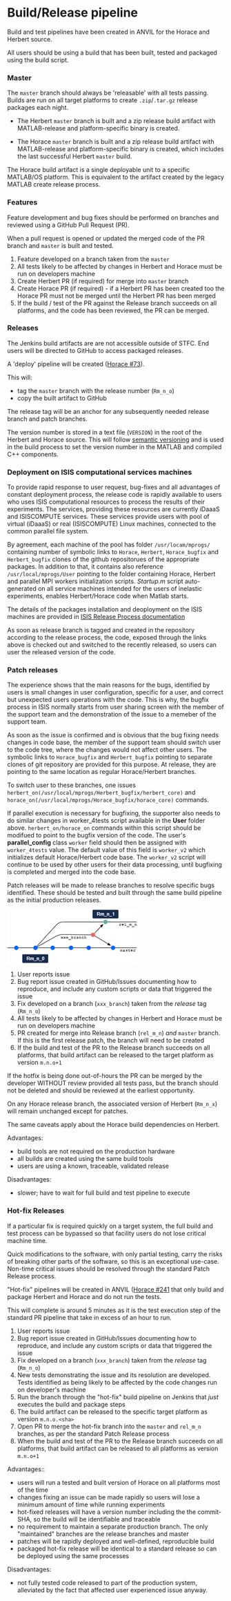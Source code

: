 # Build/Release pipeline

Build and test pipelines have been created in ANVIL for the Horace and Herbert source.

All users should be using a build that has been built, tested and packaged using the build script.

### Master

The `master` branch should always be 'releasable' with all tests passing. Builds are run on all target platforms to create `.zip`/`.tar.gz` release packages each night.

- The Herbert `master` branch is built and a zip release build artifact with MATLAB-release and platform-specific binary is created.

- The Horace `master` branch is built and a zip release build artifact with MATLAB-release and platform-specific binary is created, which includes the last successful Herbert `master` build.

The Horace build artifact is a single deployable unit to a specific MATLAB/OS platform. This is equivalent to the artifact created by the legacy MATLAB create release process.

### Features

Feature development and bug fixes should be performed on branches and reviewed using a GitHub Pull Request (PR).

When a pull request is opened or updated the merged code of the PR branch and `master` is built and tested.

1. Feature developed on a branch taken from the `master`
2. All tests likely to be affected by changes in Herbert and Horace must be run on developers machine
3. Create Herbert PR (if required) for merge into `master` branch
4. Create Horace PR (if required) - if a Herbert PR has been created too the Horace PR must not be merged until the Herbert PR has been merged
5. If the build / test of the PR against the Release branch succeeds on all platforms, and the code has been reviewed, the PR can be merged.

### Releases

The Jenkins build artifacts are are not accessible outside of STFC. End users will be directed to GitHub to access packaged releases.

A 'deploy' pipeline will be created ([Horace #73](https://github.com/pace-neutrons/Horace/issues/73)).

This will:

- tag the `master` branch with the release number (`Rm_n_o`)
- copy the built artifact to GitHub

The release tag will be an anchor for any subsequently needed release branch and patch branches.

The version number is stored in a text file (`VERSION`) in the root of the Herbert and Horace source. This will follow [semantic versioning](https://semver.org/) and is used in the build process to set the version number in the MATLAB and compiled C++ components.

### Deployment on ISIS computational services machines
To provide rapid response to user request, bug-fixes and all advantages of constant deployment process, the release code is rapidly available to users who uses ISIS computational resources to process the results of their experiments. The services, providing these resources are currently iDaaaS and ISISCOMPUTE services. These services provide users with pool of virtual (iDaaaS) or real (ISISCOMPUTE) Linux machines, connected to the common parallel file system.

By agreement, each machine of the pool has folder `/usr/locam/mprogs/` containing number of symbolic links to  `Horace`, `Herbert`, `Horace_bugfix` and `Herbert_bugfix` clones of the github repositorues of the appropriate packages.  In addition to that, it contains also reference  `/usr/local/mprogs/User` pointing to the folder containing Horace, Herbert and parallel MPI workers initialization scripts.
*Startup.m* script auto-generated on all service machines intended for the users of inelastic experiments, enables Herbert/Horace code when Matlab starts.

The details of the packages installation and deoployment on the ISIS machines are provided in [ISIS Release Process documentation](11_ISIS_release.md)

As soon as release branch is tagged and created in the repository according to the release  process, the code, exposed through the links above is checked out and switched to the recently released, so users can user the released version of the code.



### Patch releases

The experience shows that the main reasons for the bugs, identified by users is small changes in user configuration, specific for a user, and correct but unexpected users operations with the code. This is why, the bugfix process in ISIS normally starts from user sharing screen with the member of the support team and the demonstration of the issue to a memeber of the support team.

As soon as the issue is confirmed and is obvious that the bug fixing needs changes in code base, the member of the support team should switch user to the code tree, where the changes would not affect other users.
The symbolic links to `Horace_bugfix` and `Herbert_bugfix` pointing to separate clones of git repository are provided for this purpose. At release, they are pointing to the same location as regular Horace/Herbert branches.


To switch user to these branches, one issues `herbert_on(/usr/local/mprogs/Herbert_bugfix/herbert_core)` and `horace_on(/usr/local/mprogs/Horace_bugfix/horace_core)` commands.

If parallel execution is necessary for bugfixing, the supporter also needs to do similar changes in worker_4tests script available in the **User** folder above. `herbert_on/horace_on` commands within this script should be modifued to point to the bugfix version of the code. The user's **parallel_config** class `worker` field should then be assigned with `worker_4tests` value. The default value of this field is `worker_v2` which initializes default Horace/Herbert code base. The `worker_v2` script will continue to be used by other users for their data processing, until bugfixing is completed and merged into the code base.


Patch releases will be made to release branches to resolve specific bugs identified. These should be tested and built through the same build pipeline as the initial production releases.

<img src="./images/10_git_hotfix_branches.png">

1. User reports issue
2. Bug report issue created in GitHub/Issues documenting how to reproduce, and include any custom scripts or data that triggered the issue
3. Fix developed on a branch (`xxx_branch`) taken from the *release* tag (`Rm_n_o`)
4. All tests likely to be affected by changes in Herbert and Horace must be run on developers machine
5. PR created for merge into Release branch (`rel_m_n`) *and* `master` branch. If this is the first release patch, the branch will need to be created
6. If the build and test of the PR to the Release branch succeeds on all platforms, that build artifact can be released to the target platform as version `m.n.o+1`

If the hotfix is being done out-of-hours the PR can be merged by the developer WITHOUT review provided all tests pass, but the branch should not be deleted and should be reviewed at the earliest opportunity.

On any Horace release branch, the associated version of Herbert (`Rm_n_x`) will remain unchanged except for patches.

The same caveats apply about the Horace build dependencies on Herbert.

Advantages:

- build tools are not required on the production hardware
- all builds are created using the same build tools
- users are using a known, traceable, validated release

Disadvantages:

- slower; have to wait for full build and test pipeline to execute



### Hot-fix Releases

If a particular fix is required quickly on a target system, the full build and test process can be bypassed so that facility users do not lose critical machine time.

Quick modifications to the software, with only partial testing, carry the risks of breaking other parts of the software, so this is an exceptional use-case. Non-time critical issues should be resolved through the standard Patch Release process.

"Hot-fix" pipelines will be created in ANVIL ([Horace #241](https://github.com/pace-neutrons/Horace/issues/241) that only build and package Herbert and Horace and do not run the tests.

This will complete is around 5 minutes as it is the test execution step of the standard PR pipeline that take in excess of an hour to run.

1. User reports issue
2. Bug report issue created in GitHub/Issues documenting how to reproduce, and include any custom scripts or data that triggered the issue
3. Fix developed on a branch (`xxx_branch`) taken from the *release* tag (`Rm_n_o`)
4. New tests demonstrating the issue and its resolution are developed. Tests identified as being likely to be affected by the code changes run on developer's machine
5. Run the branch through the "hot-fix" build pipeline on Jenkins that *just* executes the build and package steps
6. The build artifact can be released to the specific target platform as version `m.n.o.<sha>`
7. Open PR to merge the hot-fix branch into the `master` and `rel_m_n` branches, as per the standard Patch Release process
8. When the build and test of the PR to the Release branch succeeds on all platforms, that build artifact can be released to all platforms as version `m.n.o+1`



Advantages::

- users will run a tested and built version of Horace on all platforms most of the time
- changes fixing an issue can be made rapidly so users will lose a minimum amount of time while running experiments
- hot-fixed releases will have a version number including the the commit-SHA, so the build will be identifiable and traceable
- no requirement to maintain a separate production branch. The only "maintained" branches are the release branches and master
- patches will be rapidly deployed and well-defined, reproducible build
- packaged hot-fix release will be identical to a standard release so can be deployed using the same processes

Disadvantages:

- not fully tested code released to part of the production system, alleviated by the fact that affected user experienced issue anyway.

